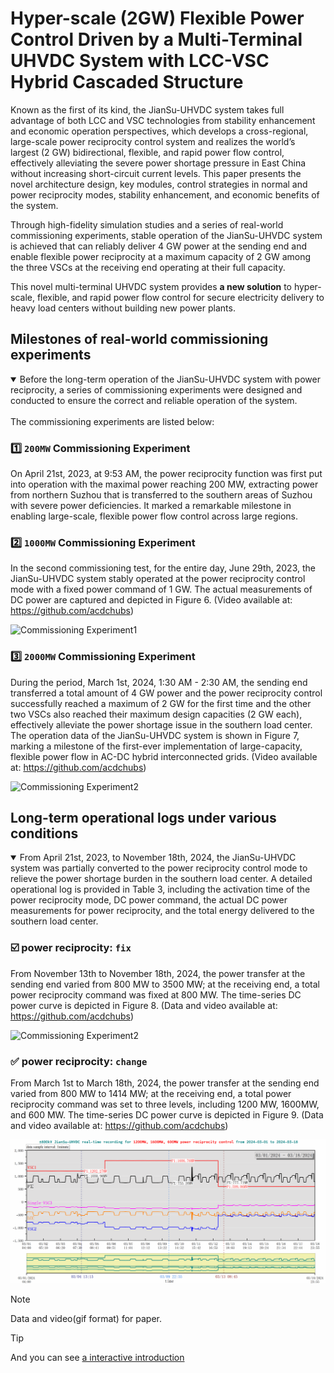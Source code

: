 # Hyper-scale (2GW) Flexible Power Control Driven by a Multi-Terminal UHVDC System with LCC-VSC Hybrid Cascaded Structure

Known as the first of its kind, the JianSu-UHVDC system takes full advantage of both LCC and VSC technologies from stability enhancement and economic operation perspectives, which develops a cross-regional, large-scale power reciprocity control system and realizes the world’s largest (2 GW) bidirectional, flexible, and rapid power flow control, effectively alleviating the severe power shortage pressure in East China without increasing short-circuit current levels. This paper presents the novel architecture design, key modules, control strategies in normal and power reciprocity modes, stability enhancement, and economic benefits of the system.

Through high-fidelity simulation studies and a series of real-world commissioning experiments, stable operation of the JianSu-UHVDC system is achieved that can reliably deliver 4 GW power at the sending end and enable flexible power reciprocity at a maximum capacity of 2 GW among the three VSCs at the receiving end operating at their full capacity. 

This novel multi-terminal UHVDC system provides **a new solution** to hyper-scale, flexible, and rapid power flow control for secure electricity delivery to heavy load centers without building new power plants.

## Milestones of real-world commissioning experiments

<details open>
<summary>
Before the long-term operation of the JianSu-UHVDC system with power reciprocity, a series of commissioning experiments were designed and conducted to ensure the correct and reliable operation of the system. 
</summary>

<br>
The commissioning experiments are listed below:

### :one: `200MW` Commissioning Experiment
On April 21st, 2023, at 9:53 AM, the power reciprocity function was first put into operation with the maximal power reaching 200 MW, extracting power from northern Suzhou that is transferred to the southern areas of Suzhou with severe power deficiencies. It marked a remarkable milestone in enabling large-scale, flexible power flow control across large regions. 

### :two: `1000MW` Commissioning Experiment
In the second commissioning test, for the entire day, June 29th, 2023, the JianSu-UHVDC system stably operated at the power reciprocity control mode with a fixed power command of 1 GW. The actual measurements of DC power are captured and depicted in Figure 6. (Video available at: https://github.com/acdchubs)

![Commissioning Experiment1](https://github.com/acdchubs/JianSu-UHVDC/blob/main/milestoneSet/1000.gif)

### :three: `2000MW` Commissioning Experiment
During the period, March 1st, 2024, 1:30 AM - 2:30 AM, the sending end transferred a total amount of 4 GW power and the power reciprocity control successfully reached a maximum of 2 GW for the first time and the other two VSCs also reached their maximum design capacities (2 GW each), effectively alleviate the power shortage issue in the southern load center. The operation data of the JianSu-UHVDC system is shown in Figure 7, marking a milestone of the first-ever implementation of large-capacity, flexible power flow in AC-DC hybrid interconnected grids. (Video available at: https://github.com/acdchubs)

![Commissioning Experiment2](./milestoneSet/2000.gif)

</details>

## Long-term operational logs under various conditions

<details open>
<summary>
From April 21st, 2023, to November 18th, 2024, the JianSu-UHVDC system was partially converted to the power reciprocity control mode to relieve the power shortage burden in the southern load center. A detailed operational log is provided in Table 3, including the activation time of the power reciprocity mode, DC power command, the actual DC power measurements for power reciprocity, and the total energy delivered to the southern load center.
</summary>

### :ballot_box_with_check: power reciprocity: `fix`

From November 13th to November 18th, 2024, the power transfer at the sending end varied from 800 MW to 3500 MW; at the receiving end, a total power reciprocity command was fixed at 800 MW. The time-series DC power curve is depicted in Figure 8. (Data and video available at: https://github.com/acdchubs)

![Commissioning Experiment2](https://github.com/acdchubs/JianSu-UHVDC/blob/main/operationLog/fix.gif?raw=true)

### :white_check_mark: power reciprocity: `change`

From March 1st to March 18th, 2024, the power transfer at the sending end varied from 800 MW to 1414 MW; at the receiving end, a total power reciprocity command was set to three levels, including 1200 MW, 1600MW, and 600 MW. The time-series DC power curve is depicted in Figure 9. (Data and video available at: https://github.com/acdchubs)

![Commissioning Experiment2](./operationLog/change-1.gif?raw=true)

</details>

> [!NOTE]
> Data and video(gif format) for paper.

> [!TIP]
> And you can see [a interactive introduction](jiansu.streamlit.app)
> 
